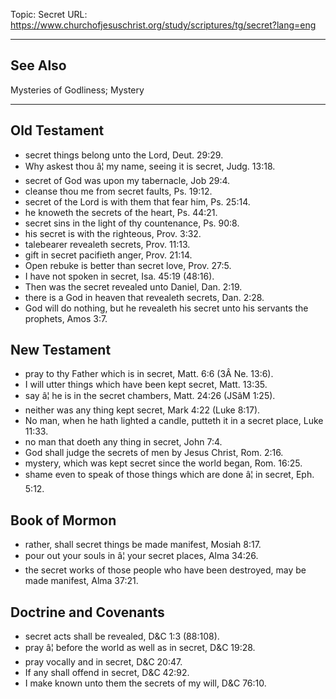 Topic: Secret
URL: https://www.churchofjesuschrist.org/study/scriptures/tg/secret?lang=eng

---

## See Also

Mysteries of Godliness; Mystery

---

## Old Testament

- secret things belong unto the Lord, Deut. 29:29.
- Why askest thou â¦ my name, seeing it is secret, Judg. 13:18.
- secret of God was upon my tabernacle, Job 29:4.
- cleanse thou me from secret faults, Ps. 19:12.
- secret of the Lord is with them that fear him, Ps. 25:14.
- he knoweth the secrets of the heart, Ps. 44:21.
- secret sins in the light of thy countenance, Ps. 90:8.
- his secret is with the righteous, Prov. 3:32.
- talebearer revealeth secrets, Prov. 11:13.
- gift in secret pacifieth anger, Prov. 21:14.
- Open rebuke is better than secret love, Prov. 27:5.
- I have not spoken in secret, Isa. 45:19 (48:16).
- Then was the secret revealed unto Daniel, Dan. 2:19.
- there is a God in heaven that revealeth secrets, Dan. 2:28.
- God will do nothing, but he revealeth his secret unto his servants the prophets, Amos 3:7.

## New Testament

- pray to thy Father which is in secret, Matt. 6:6 (3Â Ne. 13:6).
- I will utter things which have been kept secret, Matt. 13:35.
- say â¦ he is in the secret chambers, Matt. 24:26 (JSâM 1:25).
- neither was any thing kept secret, Mark 4:22 (Luke 8:17).
- No man, when he hath lighted a candle, putteth it in a secret place, Luke 11:33.
- no man that doeth any thing in secret, John 7:4.
- God shall judge the secrets of men by Jesus Christ, Rom. 2:16.
- mystery, which was kept secret since the world began, Rom. 16:25.
- shame even to speak of those things which are done â¦ in secret, Eph. 5:12.

## Book of Mormon

- rather, shall secret things be made manifest, Mosiah 8:17.
- pour out your souls in â¦ your secret places, Alma 34:26.
- the secret works of those people who have been destroyed, may be made manifest, Alma 37:21.

## Doctrine and Covenants

- secret acts shall be revealed, D&C 1:3 (88:108).
- pray â¦ before the world as well as in secret, D&C 19:28.
- pray vocally and in secret, D&C 20:47.
- If any shall offend in secret, D&C 42:92.
- I make known unto them the secrets of my will, D&C 76:10.


